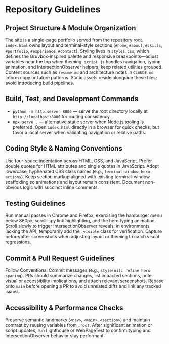 # Repository Guidelines

## Project Structure & Module Organization
The site is a single-page portfolio served from the repository root. `index.html` owns layout and terminal-style sections (`#home`, `#about`, `#skills`, `#portfolio`, `#experience`, `#contact`). Styling lives in `styles.css`, which defines the Gruvbox-inspired palette and responsive breakpoints—adjust variables near the top when theming. `script.js` handles navigation, typing animation, and IntersectionObserver helpers; keep related utilities grouped. Content sources such as `resume.md` and architecture notes in `CLAUDE.md` inform copy or future patterns. Static assets reside alongside these files; avoid introducing build pipelines.

## Build, Test, and Development Commands
- `python -m http.server 8000` — serve the root directory locally at `http://localhost:8000` for routing consistency.
- `npx serve .` — alternative static server when Node.js tooling is preferred.
Open `index.html` directly in a browser for quick checks, but favor a local server when validating navigation or relative paths.

## Coding Style & Naming Conventions
Use four-space indentation across HTML, CSS, and JavaScript. Prefer double quotes for HTML attributes and single quotes in JavaScript. Adopt lowercase, hyphenated CSS class names (e.g., `terminal-window`, `hero-actions`). Keep section markup aligned with existing terminal-window scaffolding so animations and layout remain consistent. Document non-obvious logic with succinct inline comments.

## Testing Guidelines
Run manual passes in Chrome and Firefox, exercising the hamburger menu below 860px, scroll-spy link highlighting, and the hero typing animation. Scroll slowly to trigger IntersectionObserver reveals; in environments lacking the API, temporarily add the `.visible` class for verification. Capture before/after screenshots when adjusting layout or theming to catch visual regressions.

## Commit & Pull Request Guidelines
Follow Conventional Commit messages (e.g., `style(ui): refine hero spacing`). PRs should summarize changes, list impacted sections, note visual or accessibility implications, and attach relevant screenshots. Rebase onto `main` before opening a PR to avoid unrelated diffs and link any tracked issues.

## Accessibility & Performance Checks
Preserve semantic landmarks (`<nav>`, `<main>`, `<section>`) and maintain contrast by reusing variables from `:root`. After significant animation or script updates, run Lighthouse or WebPageTest to confirm typing and IntersectionObserver behavior stay performant.
